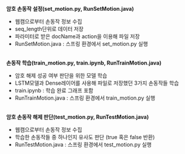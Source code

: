 **암호 손동작 설정(set_motion.py, RunSetMotion.java)**
- 웹캠으로부터 손동작 정보 수집
- seq_length단위로 데이터 저장
- 파라미터로 받은 docName과 action을 이용해 파일 저장
- RunSetMotion.java : 스프링 환경에서 set_motion.py 실행<br><br>

**손동작 학습(train_motion.py, train.ipynb, RunTrainMotion.java)**
- 암호 해제 성공 여부 판단을 위한 모델 학습
- LSTM모델과 Dense레이어를 사용해 파일로 저장했던 3가지 손동작들 학습
- train.ipynb : 학습 완료 그래프 포함
- RunTrainMotion.java : 스프링 환경에서 train_motion.py 실행<br><br>

**암호 손동작 해제 판단(test_motion.py, RunTestMotion.java)**
- 웹캠으로부터 손동작 정보 수집
- 학습한 손동작들 중 하나인지 유사도 판단 (true 혹은 false 반환)
- RunTestMotion.java : 스프링 환경에서 test_motion.py 실행<br><br>
